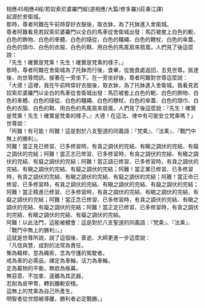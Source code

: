 相應45相應4經/若奴索尼婆羅門經(道相應/大篇/修多羅)(莊春江譯)  
起源於舍衛城。  
那時，尊者阿難在午前時穿好衣服後，取衣鉢，為了托鉢進入舍衛城。  
尊者阿難看見若奴索尼婆羅門以全白的馬車從舍衛城出發：馬匹被套上白色的軛、白色的飾物、白色的車體、白色的隨從、白色的韁繩、白色的鞭杖、白色的傘蓋、白色的頭巾、白色的衣服、白色的鞋、用白色的馬尾扇來扇風，人們見了後這麼說：  
「先生！確實是梵乘！先生！確實是梵乘的樣子。」  
那時，尊者阿難在舍衛城為了托鉢而行後，食畢，從施食處返回，去見世尊。抵達後，向世尊問訊，接著在一旁坐下。在一旁坐好後，尊者阿難對世尊這麼說：  
「大德！這裡，我在午前時穿好衣服後，取衣鉢，為了托鉢進入舍衛城。我看見若奴索尼婆羅門以全白的馬車從舍衛城出發：馬匹被套上白色的軛、白色的飾物、白色的車體、白色的隨從、白色的韁繩、白色的鞭杖、白色的傘蓋、白色的頭巾、白色的衣服、白色的鞋、用白色的馬尾扇來扇風，人們見了後這麼說：『先生！確實是梵乘！先生！確實是梵乘的樣子。』大德！在這法、律中有可能安立梵乘嗎？」  
世尊說：  
「阿難！有可能！阿難！這是對於八支聖道的同義語：『梵乘』、『法乘』、『戰鬥中無上的勝利』。  
阿難！當正見已修習、已多修習時，有貪之調伏的完結、有瞋之調伏的完結、有癡之調伏的完結；阿難！當正志已修習、已多修習時，有貪之調伏的完結、有瞋之調伏的完結、有癡之調伏的完結；阿難！當正語已修習、已多修習時，有貪之調伏的完結、有瞋之調伏的完結、有癡之調伏的完結；阿難！當正業已修習、已多修習時，有貪之調伏的完結、有瞋之調伏的完結、有癡之調伏的完結；阿難！當正命已修習、已多修習時，有貪之調伏的完結、有瞋之調伏的完結、有癡之調伏的完結；阿難！當正精進已修習、已多修習時，有貪之調伏的完結、有瞋之調伏的完結、有癡之調伏的完結；阿難！當正念已修習、已多修習時，有貪之調伏的完結、有瞋之調伏的完結、有癡之調伏的完結；阿難！當正定已修習、已多修習時，有貪之調伏的完結、有瞋之調伏的完結、有癡之調伏的完結。  
阿難！以此法門，這能被體會：這是對於八支聖道的同義語：『梵乘』、『法乘』、『戰鬥中無上的勝利』。」  
這就是世尊所說，說了這個後，善逝、大師更進一步這麼說：  
「凡信與慧，成對的法常為責任，  
慚為轅桿，意為繩索，念為守護的駕駛者。  
戒為車的必需品，禪定為車軸，活力為車輪，  
定為載物的平衡，無欲為帳幕。  
無惡意、不加害、遠離為其武器，  
忍耐為皮甲冑，轉到離軛安穩。  
這無上的梵乘為自己所產生，  
明智者從世間被導離，勝利者必定戰勝。」  
  
  
